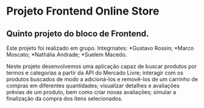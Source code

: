 # Projeto Frontend Online Store

## Quinto projeto do bloco de Frontend.

Este projeto foi realizado em grupo. Integrnates:
*Gustavo Rossin;
*Marco Moscato;
*Nathália Andrade;
*Suelem Macedo.

Neste projeto desenvolvemos uma aplicação capaz de buscar produtos por termos e categorias a partir da API do Mercado Livre;
interagir com os produtos buscados de modo a adicioná-los e removê-los de um carrinho de compras em diferentes quantidades;
visualizar detalhes e avaliações prévias de um produto, bem como criar novas avaliações;
simular a finalização da compra dos itens selecionados.
